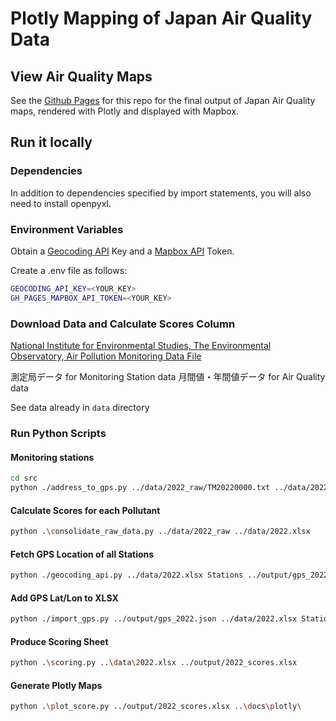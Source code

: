 # Plotly Mapping of Japan Air Quality Data

## View Air Quality Maps

See the [Github Pages](https://matthewp131.github.io/japan_air_quality_maps/) for this repo for the final output of Japan Air Quality
maps, rendered with Plotly and displayed with Mapbox.

## Run it locally

### Dependencies

In addition to dependencies specified by import statements, you will also need to install openpyxl.

### Environment Variables

Obtain a [Geocoding API](https://developers.google.com/maps/documentation/geocoding) Key and a [Mapbox API]() Token.

Create a .env file as follows:

```bash
GEOCODING_API_KEY=<YOUR_KEY>
GH_PAGES_MAPBOX_API_TOKEN=<YOUR_KEY>
```

### Download Data and Calculate Scores Column

[National Institute for Environmental Studies, The Environmental Observatory, Air Pollution Monitoring Data File](https://tenbou.nies.go.jp/download/)

測定局データ for Monitoring Station data
月間値・年間値データ for Air Quality data

See data already in `data` directory

### Run Python Scripts

#### Monitoring stations

```bash
cd src
python ./address_to_gps.py ../data/2022_raw/TM20220000.txt ../data/2022.xlsx Stations
```

#### Calculate Scores for each Pollutant

```bash
python .\consolidate_raw_data.py ../data/2022_raw ../data/2022.xlsx
```

#### Fetch GPS Location of all Stations

```bash
python ./geocoding_api.py ../data/2022.xlsx Stations ../output/gps_2022.json
```

#### Add GPS Lat/Lon to XLSX

```bash
python ./import_gps.py ../output/gps_2022.json ../data/2022.xlsx Stations
```

#### Produce Scoring Sheet

```bash
python .\scoring.py ..\data\2022.xlsx ../output/2022_scores.xlsx
```

#### Generate Plotly Maps

```bash
python .\plot_score.py ../output/2022_scores.xlsx ..\docs\plotly\
```